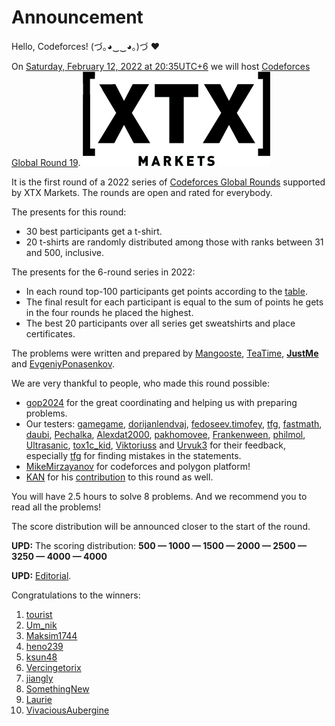 # Announcement

Hello, Codeforces! (づ｡◕‿‿◕｡)づ ❤

On [Saturday, February 12, 2022 at 20:35UTC+6](https://codeforces.com/https://www.timeanddate.com/worldclock/fixedtime.html?day=12&month=2&year=2022&hour=17&min=35&sec=0&p1=166) we will host [Codeforces Global Round 19](https://codeforces.com/contest/1637 "Codeforces Global Round 19"). **![](images/2ee2f0f95f05aae6ca6f47812dae2dc2aabf277b.png)**

It is the first round of a 2022 series of [Codeforces Global Rounds](https://codeforces.com/blog/entry/65002) supported by XTX Markets. The rounds are open and rated for everybody.

The presents for this round:

 * 30 best participants get a t-shirt.
* 20 t-shirts are randomly distributed among those with ranks between 31 and 500, inclusive.

The presents for the 6-round series in 2022:

 * In each round top-100 participants get points according to the [table](https://codeforces.com/https://pastebin.com/QT5sXEaT).
* The final result for each participant is equal to the sum of points he gets in the four rounds he placed the highest.
* The best 20 participants over all series get sweatshirts and place certificates.

The problems were written and prepared by [Mangooste](https://codeforces.com/profile/Mangooste "Grandmaster Mangooste"), [TeaTime](https://codeforces.com/profile/TeaTime "Master TeaTime"), [__JustMe__](https://codeforces.com/profile/__JustMe__ "Master __JustMe__") and [EvgeniyPonasenkov](https://codeforces.com/profile/EvgeniyPonasenkov "Master EvgeniyPonasenkov").

We are very thankful to people, who made this round possible:

 * [gop2024](https://codeforces.com/profile/gop2024 "International Grandmaster gop2024") for the great coordinating and helping us with preparing problems.
* Our testers: [gamegame](https://codeforces.com/profile/gamegame "Legendary Grandmaster gamegame"), [dorijanlendvaj](https://codeforces.com/profile/dorijanlendvaj "International Grandmaster dorijanlendvaj"), [fedoseev.timofey](https://codeforces.com/profile/fedoseev.timofey "International Grandmaster fedoseev.timofey"), [tfg](https://codeforces.com/profile/tfg "Grandmaster tfg"), [fastmath](https://codeforces.com/profile/fastmath "Grandmaster fastmath"), [daubi](https://codeforces.com/profile/daubi "Grandmaster daubi"), [Pechalka](https://codeforces.com/profile/Pechalka "International Master Pechalka"), [Alexdat2000](https://codeforces.com/profile/Alexdat2000 "International Master Alexdat2000"), [pakhomovee](https://codeforces.com/profile/pakhomovee "Master pakhomovee"), [Frankenween](https://codeforces.com/profile/Frankenween "Master Frankenween"), [philmol](https://codeforces.com/profile/philmol "Expert philmol"), [Ultrasanic](https://codeforces.com/profile/Ultrasanic "Expert Ultrasanic"), [tox1c_kid](https://codeforces.com/profile/tox1c_kid "Expert tox1c_kid"), [Viktoriuss](https://codeforces.com/profile/Viktoriuss "Expert Viktoriuss") and [Urvuk3](https://codeforces.com/profile/Urvuk3 "Specialist Urvuk3") for their feedback, especially [tfg](https://codeforces.com/profile/tfg "Grandmaster tfg") for finding mistakes in the statements.
* [MikeMirzayanov](https://codeforces.com/profile/MikeMirzayanov "Headquarters, MikeMirzayanov") for codeforces and polygon platform!
* [KAN](https://codeforces.com/profile/KAN "Legendary Grandmaster KAN") for his [contribution](https://codeforces.com/blog/entry/98770?#comment-875401) to this round as well.

You will have 2.5 hours to solve 8 problems. And we recommend you to read all the problems!

The score distribution will be announced closer to the start of the round.

**UPD:** The scoring distribution: **500 — 1000 — 1500 — 2000 — 2500 — 3250 — 4000 — 4000**

**UPD:** [Editorial](Tutorial.md).

Congratulations to the winners:

 1. [tourist](https://codeforces.com/profile/tourist "Legendary Grandmaster tourist")
2. [Um_nik](https://codeforces.com/profile/Um_nik "Legendary Grandmaster Um_nik")
3. [Maksim1744](https://codeforces.com/profile/Maksim1744 "Legendary Grandmaster Maksim1744")
4. [heno239](https://codeforces.com/profile/heno239 "Legendary Grandmaster heno239")
5. [ksun48](https://codeforces.com/profile/ksun48 "Legendary Grandmaster ksun48")
6. [Vercingetorix](https://codeforces.com/profile/Vercingetorix "International Grandmaster Vercingetorix")
7. [jiangly](https://codeforces.com/profile/jiangly "Legendary Grandmaster jiangly")
8. [SomethingNew](https://codeforces.com/profile/SomethingNew "International Grandmaster SomethingNew")
9. [Laurie](https://codeforces.com/profile/Laurie "Grandmaster Laurie")
10. [VivaciousAubergine](https://codeforces.com/profile/VivaciousAubergine "Legendary Grandmaster VivaciousAubergine")
